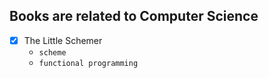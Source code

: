 ## Books are related to Computer Science
- [X] The Little Schemer
  - `scheme`
  - `functional programming`
